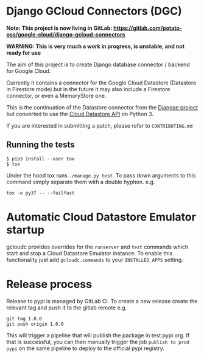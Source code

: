# Django GCloud Connectors (DGC)

**Note: This project is now living in GitLab: https://gitlab.com/potato-oss/google-cloud/django-gcloud-connectors**

**WARNING: This is very much a work in progress, is unstable, and not ready for use**

The aim of this project is to create Django database connector / backend for Google Cloud.

Currently it contains a connector for the Google Cloud Datastore (Datastore in Firestore mode)
but in the future it may also include a Firestore connector, or even a MemoryStore one.

This is the continuation of the Datastore connector from the [Djangae project](https://github.com/potatolondon/djangae)
but converted to use the [Cloud Datastore API](https://googleapis.github.io/google-cloud-python/latest/datastore/) on Python 3.

If you are interested in submitting a patch, please refer to `CONTRIBUTING.md`


## Running the tests

```
$ pip3 install --user tox
$ tox
```

Under the hood tox runs `./manage.py test`. To pass down arguments to this command simply separate them with a double hyphen. e.g.

```
tox -e py37 -- --failfast
```

# Automatic Cloud Datastore Emulator startup

gcloudc provides overrides for the `runserver` and `test` commands which
start and stop a Cloud Datastore Emulator instance. To enable this functionality
just add `gcloudc.commands` to your `INSTALLED_APPS` setting.

# Release process

Release to pypi is managed by GitLab CI. To create a new release create the relevant tag
and push it to the gitlab remote e.g.

```
git tag 1.0.0
git push origin 1.0.0
```

This will trigger a pipeline that will publish the package in test.pypi.org.
If that is successful, you can then manually trigger the job `publish to prod pypi` on the same pipeline to deploy to the official pypi registry.
